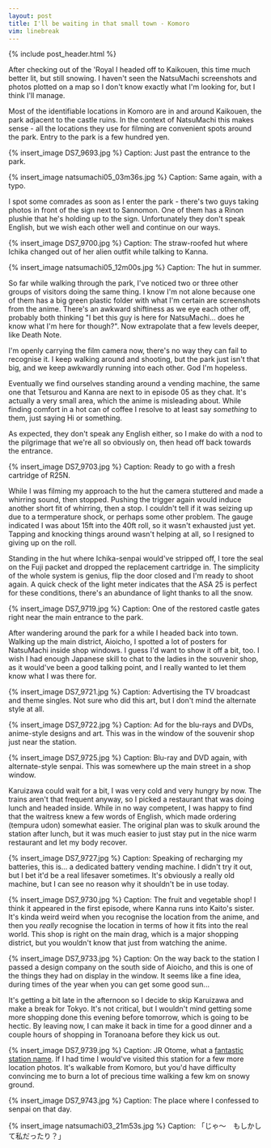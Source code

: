 ```yaml
---
layout: post
title: I'll be waiting in that small town - Komoro
vim: linebreak
---
```


{% include post_header.html %}

After checking out of the 'Royal I headed off to Kaikouen, this time much better lit, but still snowing. I haven't seen the NatsuMachi screenshots and photos plotted on a map so I don't know exactly what I'm looking for, but I think I'll manage.

Most of the identifiable locations in Komoro are in and around Kaikouen, the park adjacent to the castle ruins. In the context of NatsuMachi this makes sense - all the locations they use for filming are convenient spots around the park. Entry to the park is a few hundred yen.

{% insert_image DS7_9693.jpg %}
Caption: Just past the entrance to the park.

{% insert_image natsumachi05_03m36s.jpg %}
Caption: Same again, with a typo.

I spot some comrades as soon as I enter the park - there's two guys taking photos in front of the sign next to Sannomon. One of them has a Rinon plushie that he's holding up to the sign. Unfortunately they don't speak English, but we wish each other well and continue on our ways.

{% insert_image DS7_9700.jpg %}
Caption: The straw-roofed hut where Ichika changed out of her alien outfit while talking to Kanna.

{% insert_image natsumachi05_12m00s.jpg %}
Caption: The hut in summer.

So far while walking through the park, I've noticed two or three other groups of visitors doing the same thing. I know I'm not alone because one of them has a big green plastic folder with what I'm certain are screenshots from the anime. There's an awkward shiftiness as we eye each other off, probably both thinking "I bet this guy is here for NatsuMachi... does he know what I'm here for though?". Now extrapolate that a few levels deeper, like Death Note.

I'm openly carrying the film camera now, there's no way they can fail to recognise it. I keep walking around and shooting, but the park just isn't that big, and we keep awkwardly running into each other. God I'm hopeless.

Eventually we find ourselves standing around a vending machine, the same one that Tetsurou and Kanna are next to in episode 05 as they chat. It's actually a very small area, which the anime is misleading about. While finding comfort in a hot can of coffee I resolve to at least say *something* to them, just saying Hi or something.

As expected, they don't speak any English either, so I make do with a nod to the pilgrimage that we're all so obviously on, then head off back towards the entrance.

{% insert_image DS7_9703.jpg %}
Caption: Ready to go with a fresh cartridge of R25N.

While I was filming my approach to the hut the camera stuttered and made a whirring sound, then stopped. Pushing the trigger again would induce another short fit of whirring, then a stop. I couldn't tell if it was seizing up due to a termperature shock, or perhaps some other problem. The gauge indicated I was about 15ft into the 40ft roll, so it wasn't exhausted just yet. Tapping and knocking things around wasn't helping at all, so I resigned to giving up on the roll.

Standing in the hut where Ichika-senpai would've stripped off, I tore the seal on the Fuji packet and dropped the replacement cartridge in. The simplicity of the whole system is genius, flip the door closed and I'm ready to shoot again. A quick check of the light meter indicates that the ASA 25 is perfect for these conditions, there's an abundance of light thanks to all the snow.

{% insert_image DS7_9719.jpg %}
Caption: One of the restored castle gates right near the main entrance to the park.

After wandering around the park for a while I headed back into town. Walking up the main district, Aioicho, I spotted a lot of posters for NatsuMachi inside shop windows. I guess I'd want to show it off a bit, too. I wish I had enough Japanese skill to chat to the ladies in the souvenir shop, as it would've been a good talking point, and I really wanted to let them know what I was there for.

{% insert_image DS7_9721.jpg %}
Caption: Advertising the TV broadcast and theme singles. Not sure who did this art, but I don't mind the alternate style at all.

{% insert_image DS7_9722.jpg %}
Caption: Ad for the blu-rays and DVDs, anime-style designs and art. This was in the window of the souvenir shop just near the station.

{% insert_image DS7_9725.jpg %}
Caption: Blu-ray and DVD again, with alternate-style senpai. This was somewhere up the main street in a shop window.

Karuizawa could wait for a bit, I was very cold and very hungry by now. The trains aren't that frequent anyway, so I picked a restaurant that was doing lunch and headed inside. While in no way competent, I was happy to find that the waitress knew a few words of English, which made ordering (tempura udon) somewhat easier. The original plan was to skulk around the station after lunch, but it was much easier to just stay put in the nice warm restaurant and let my body recover.

{% insert_image DS7_9727.jpg %}
Caption: Speaking of recharging my batteries, this is... a dedicated battery vending machine. I didn't try it out, but I bet it'd be a real lifesaver sometimes. It's obviously a really old machine, but I can see no reason why it shouldn't be in use today.

{% insert_image DS7_9730.jpg %}
Caption: The fruit and vegetable shop! I think it appeared in the first episode, where Kanna runs into Kaito's sister. It's kinda weird weird when you recognise the location from the anime, and then you *really* recognise the location in terms of how it fits into the real world. This shop is right on the main drag, which is a major shopping district, but you wouldn't know that just from watching the anime.

{% insert_image DS7_9733.jpg %}
Caption: On the way back to the station I passed a design company on the south side of Aioicho, and this is one of the things they had on display in the window. It seems like a fine idea, during times of the year when you can get some good sun...

It's getting a bit late in the afternoon so I decide to skip Karuizawa and make a break for Tokyo. It's not critical, but I wouldn't mind getting some more shopping done this evening before tomorrow, which is going to be hectic. By leaving now, I can make it back in time for a good dinner and a couple hours of shopping in Toranoana before they kick us out.

{% insert_image DS7_9739.jpg %}
Caption: JR Otome, what a [fantastic station name](http://jisho.org/words?jap=otome&eng=&dict=edict). If I had time I would've visited this station for a few more location photos. It's walkable from Komoro, but you'd have difficulty convincing me to burn a lot of precious time walking a few km on snowy ground.

{% insert_image DS7_9743.jpg %}
Caption: The place where I confessed to senpai on that day.

{% insert_image natsumachi03_21m53s.jpg %}
Caption: 「じゃ～　もしかして私だったり？」


